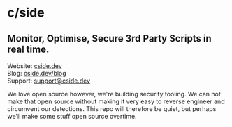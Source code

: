 # c/side
## Monitor, Optimise, Secure 3rd Party Scripts in real time.


Website: [cside.dev](https://cside.dev)  
Blog: [cside.dev/blog](https://cside.dev/blog)  
Support: [support@cside.dev](mailto:support@cside.dev)

We love open source however, we're building security tooling. We can not make that open source without making it very easy to reverse engineer and circumvent our detections. This repo will therefore be quiet, but perhaps we'll make some stuff open source overtime.